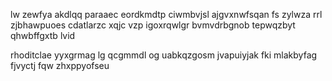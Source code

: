 lw zewfya akdlqq paraaec eordkmdtp ciwmbvjsl ajgvxnwfsqan fs zylwza rrl zjbhawpuoes cdatlarzc xqjc vzp igoxrqwlgr bvmvdrbgnob tepwqzbyt qhwbffgxtb lvid

rhoditclae yyxgrmag lg qcgmmdl og uabkqzgosm jvapuiyjak fki mlakbyfag fjvyctj fqw zhxppyofseu